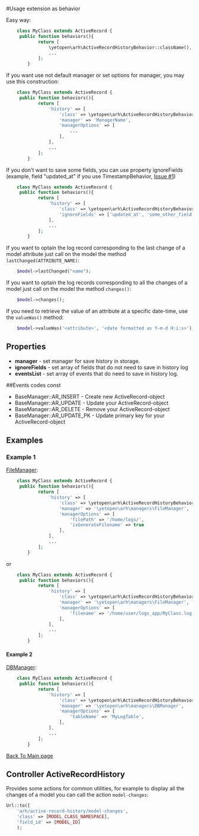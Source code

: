 #Usage extension as behavior

Easy way:
 
```php
    class MyClass extends ActiveRecord {
     public function behaviors(){
            return [
                \yetopen\arh\ActiveRecordHistoryBehavior::className(),
                ...
            ];
        }
```

If you want use not default manager or set options for manager, you may use this construction: 

```php
    class MyClass extends ActiveRecord {
     public function behaviors(){
            return [
                'history' => [
                    'class' => \yetopen\arh\ActiveRecordHistoryBehavior::className(),
                    'manager' => 'ManagerName',
                    'managerOptions' => [
                        ...
                    ],
                ],
                ...
            ];
        }
```

If you don't want to save some fields, you can use property ignoreFields (example, field "updated_at" if you use TimestampBehavior, [Issue #1](https://github.com/yetopen/yii2-activerecord-history/issues/1))

```php
    class MyClass extends ActiveRecord {
     public function behaviors(){
            return [
                'history' => [
                    'class' => \yetopen\arh\ActiveRecordHistoryBehavior::className(),
                    'ignoreFields' => ['updated_at', 'some_other_field'],
                ],
                ...
            ];
        }
```

If you want to optain the log record corresponding to the last change of a model attribute just call on the model the method `lastChanged(ATTRIBUTE_NAME)`:
```php
    $model->lastChanged("name");
```

If you want to optain the log records corresponding to all the changes of a model just call on the model the method `changes()`:
```php
    $model->changes();
```

If you need to retrieve the value of an attribute at a specific date-time, use the `valueWas()` method:
```php
    $model->valueWas('<attribute>', '<date formatted as Y-m-d H:i:s>');
```

## Properties

- **manager** - set manager for save history in storage.
- **ignoreFields** - set array of fields that do not need to save in history log
- **eventsList** - set array of events that do need to save in history log. 

##Events codes const
- BaseManager::AR_INSERT - Create new ActiveRecord-object 
- BaseManager::AR_UPDATE - Update your ActiveRecord-object 
- BaseManager::AR_DELETE - Remove your ActiveRecord-object 
- BaseManager::AR_UPDATE_PK - Update primary key for your ActiveRecord-object 

## Examples

### Example 1

[FileManager](https://github.com/yetopen/yii2-activerecord-history/blob/master/docs/en/managers.md#filemanager): 

```php
    class MyClass extends ActiveRecord {
     public function behaviors(){
            return [
                'history' => [
                    'class' => \yetopen\arh\ActiveRecordHistoryBehavior::className(),
                    'manager' => '\yetopen\arh\managers\FileManager',
                    'managerOptions' => [
                        'filePath' => '/home/logs/',
                        'isGenerateFilename' => true
                    ],
                ],
                ...
            ];
        }
```
or

```php
    class MyClass extends ActiveRecord {
     public function behaviors(){
            return [
                'history' => [
                    'class' => \yetopen\arh\ActiveRecordHistoryBehavior::className(),
                    'manager' => '\yetopen\arh\managers\FileManager',
                    'managerOptions' => [
                        'filename' => '/home/user/logs_app/MyClass.log',
                    ],
                ],
                ...
            ];
        }
```



#### Example 2

[DBManager](https://github.com/yetopen/yii2-activerecord-history/blob/master/docs/en/managers.md#dbmanager): 

```php
    class MyClass extends ActiveRecord {
     public function behaviors(){
            return [
                'history' => [
                    'class' => \yetopen\arh\ActiveRecordHistoryBehavior::className(),
                    'manager' => '\yetopen\arh\managers\DBManager',
                    'managerOptions' => [
                        'tableName' => 'MyLogTable',
                    ],
                ],
                ...
            ];
        }
```


[Back To Main page](https://github.com/yetopen/yii2-activerecord-history/blob/master/README.md)

## Controller ActiveRecordHistory
Provides some actions for common utilities, for example to display all the changes of a model you can call
the action `model-changes`:
```php
Url::to([
    'arh/active-record-history/model-changes',
    'class' => [MODEL_CLASS_NAMESPACE],
    'field_id' => [MODEL_ID]
    );
```